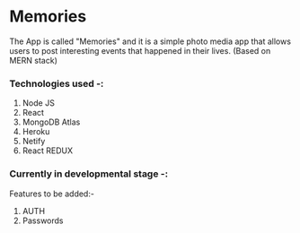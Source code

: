# Memories
The App is called "Memories" and it is a simple photo media app that allows users to post interesting events that happened in their lives. (Based on MERN stack)

### Technologies used -: 
  1. Node JS
  2. React
  3. MongoDB Atlas
  4. Heroku
  5. Netify
  6. React REDUX
  
  
### Currently in developmental stage -: 
  Features to be added:- 
   1. AUTH
   2. Passwords
